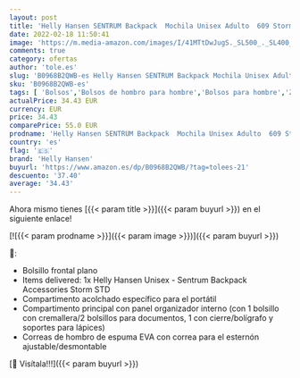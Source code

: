 ```yaml
---
layout: post
title: 'Helly Hansen SENTRUM Backpack  Mochila Unisex Adulto  609 Storm  STD'
date: 2022-02-18 11:50:41
image: 'https://m.media-amazon.com/images/I/41MTtDwJugS._SL500_._SL400_.jpg'
comments: true
category: ofertas
author: 'tole.es'
slug: 'B0968B2QWB-es Helly Hansen SENTRUM Backpack Mochila Unisex Adulto 609...'
sku: 'B0968B2QWB-es'
tags: [ 'Bolsos','Bolsos de hombro para hombre','Bolsos para hombre','Zapatos y complementos','backpack','helly hansen','mochila','unisex', ]
actualPrice: 34.43 EUR
currency: EUR
price: 34.43
comparePrice: 55.0 EUR
prodname: 'Helly Hansen SENTRUM Backpack  Mochila Unisex Adulto  609 Storm  STD'
country: 'es'
flag: '🇪🇸'
brand: 'Helly Hansen'
buyurl: 'https://www.amazon.es/dp/B0968B2QWB/?tag=tolees-21'
descuento: '37.40'
average: '34.43'
---
```


Ahora mismo tienes [{{< param title >}}]({{< param buyurl >}}) en el siguiente enlace!

[![{{< param prodname >}}]({{< param image >}})]({{< param buyurl >}})

🔎:

- Bolsillo frontal plano
- Items delivered: 1x Helly Hansen Unisex - Sentrum Backpack Accessories Storm STD
- Compartimento acolchado específico para el portátil
- Compartimento principal con panel organizador interno (con 1 bolsillo con cremallera/2 bolsillos para documentos, 1 con cierre/bolígrafo y soportes para lápices)
- Correas de hombro de espuma EVA con correa para el esternón ajustable/desmontable

[🛒 Visítala!!!]({{< param buyurl >}})
